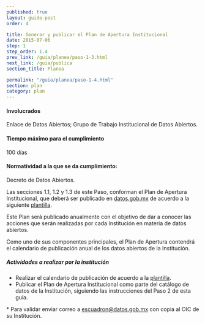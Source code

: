 ```yaml
---
published: true
layout: guide-post
order: 4

title: Generar y publicar el Plan de Apertura Institucional
date: 2015-07-06
step: 1
step_order: 1.4
prev_link: /guia/planea/paso-1-3.html
next_link: /guia/publica
section_title: Planea

permalink: "/guia/planea/paso-1-4.html"
section: plan
category: plan
---
```


#### Involucrados

Enlace de Datos Abiertos; Grupo de Trabajo Institucional de Datos Abiertos.

#### Tiempo máximo para el cumplimiento

100 días

#### Normatividad a la que se da cumplimiento:

Decreto de Datos Abiertos.

Las secciones 1.1, 1.2 y 1.3 de este Paso, conforman el Plan de Apertura Institucional, que deberá ser publicado en <a href="http://datos.gob.mx" target="_blank">datos.gob.mx</a> de acuerdo a la siguiente <a href="../docs/plan_de_apertura.csv">plantilla</a>.

Este Plan será publicado anualmente con el objetivo de dar a conocer las acciones que serán realizadas por cada Institución en materia de datos abiertos.

Como uno de sus componentes principales, el Plan de Apertura contendrá el calendario de publicación anual de los datos abiertos de la Institución.

##### Actividades a realizar por la institución

<ul class="highlight-list">
    <li>Realizar el calendario de publicación de acuerdo a la <a href="../docs/plan_de_apertura.csv">plantilla</a>.</li>
    <li>Publicar el Plan de Apertura Institucional como parte del catálogo de datos de la Institución, siguiendo las instrucciones del Paso 2 de esta guía.</li>
</ul>

<p class="footnote">* Para validar enviar correo a <a href="mailto:escuadron@datos.gob.mx">escuadron@datos.gob.mx</a> con copia al OIC de su Institución.</p>
